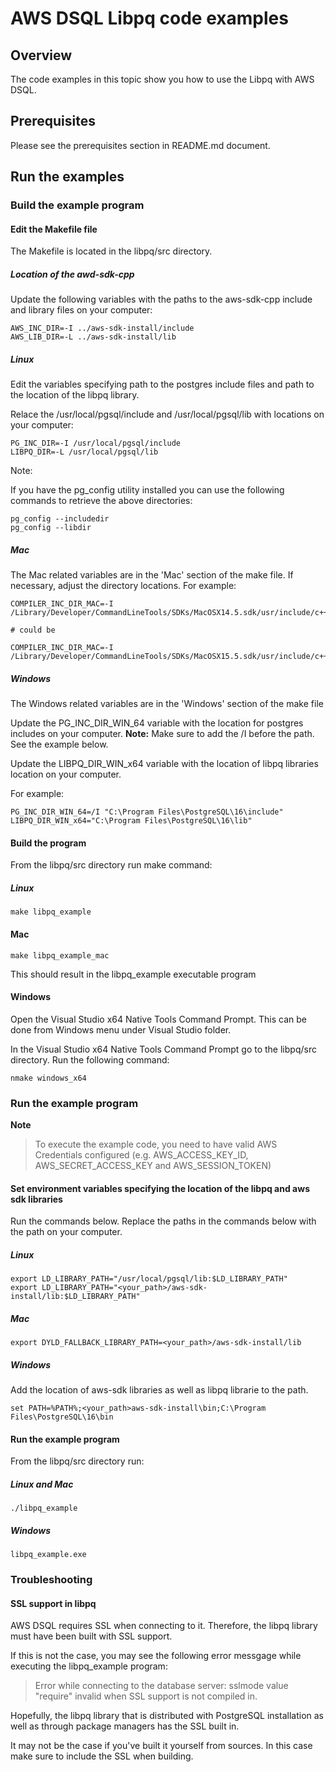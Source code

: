 # AWS DSQL Libpq code examples

## Overview

The code examples in this topic show you how to use the Libpq with AWS DSQL. 

## Prerequisites

Please see the prerequisites section in README.md document.

## Run the examples

### Build the example program

#### Edit the Makefile file

The Makefile is located in the libpq/src directory.

##### Location of the awd-sdk-cpp 

Update the following variables with the paths to the aws-sdk-cpp include and library files on your computer:

```
AWS_INC_DIR=-I ../aws-sdk-install/include
AWS_LIB_DIR=-L ../aws-sdk-install/lib
```

##### Linux 

Edit the variables specifying path to the postgres include files and path to the location of the libpq library.

Relace the /usr/local/pgsql/include and /usr/local/pgsql/lib with locations on your computer:

```
PG_INC_DIR=-I /usr/local/pgsql/include
LIBPQ_DIR=-L /usr/local/pgsql/lib
```

Note:

If you have the pg_config utility installed you can use the following commands to retrieve the above directories:

```
pg_config --includedir
pg_config --libdir
```

##### Mac 

The Mac related variables are in the 'Mac' section of the make file.
If necessary, adjust the directory locations. 
For example:

```
COMPILER_INC_DIR_MAC=-I /Library/Developer/CommandLineTools/SDKs/MacOSX14.5.sdk/usr/include/c++/v1

# could be 

COMPILER_INC_DIR_MAC=-I /Library/Developer/CommandLineTools/SDKs/MacOSX15.5.sdk/usr/include/c++/v1
```

##### Windows 

The Windows related variables are in the 'Windows' section of the make file

Update the PG_INC_DIR_WIN_64 variable with the location for postgres includes on your computer.
**Note:** Make sure to add the /I before the path. See the example below.


Update the LIBPQ_DIR_WIN_x64 variable with the location of libpq libraries location on your computer.


For example:

```
PG_INC_DIR_WIN_64=/I "C:\Program Files\PostgreSQL\16\include"
LIBPQ_DIR_WIN_x64="C:\Program Files\PostgreSQL\16\lib"
```

#### Build the program

From the libpq/src directory run make command:

##### Linux

```
make libpq_example
```

#### Mac 

```
make libpq_example_mac
```

This should result in the libpq_example executable program

#### Windows 

Open the Visual Studio x64 Native Tools Command Prompt.
This can be done from Windows menu under Visual Studio folder.

In the Visual Studio x64 Native Tools Command Prompt go to the libpq/src directory.
Run the following command:

```
nmake windows_x64
```

### Run the example program

**Note**
> To execute the example code, you need to have valid AWS Credentials configured (e.g. AWS_ACCESS_KEY_ID, AWS_SECRET_ACCESS_KEY and AWS_SESSION_TOKEN)

#### Set environment variables specifying the location of the libpq and aws sdk libraries

Run the commands below.
Replace the paths in the commands below with the path on your computer.

##### Linux

```
export LD_LIBRARY_PATH="/usr/local/pgsql/lib:$LD_LIBRARY_PATH"
export LD_LIBRARY_PATH="<your_path>/aws-sdk-install/lib:$LD_LIBRARY_PATH"
```

##### Mac

```
export DYLD_FALLBACK_LIBRARY_PATH=<your_path>/aws-sdk-install/lib
```

##### Windows 

Add the location of aws-sdk libraries as well as libpq librarie to the path.

```
set PATH=%PATH%;<your_path>aws-sdk-install\bin;C:\Program Files\PostgreSQL\16\bin
```


#### Run the example program

From the libpq/src directory run:

##### Linux and Mac

```
./libpq_example
```

##### Windows 

```
libpq_example.exe
```

### Troubleshooting

#### SSL support in libpq

AWS DSQL requires SSL when connecting to it. Therefore, the libpq library must have been built with SSL support.

If this is not the case, you may see the following error messgage while executing the libpq_example program:

>
>Error while connecting to the database server: sslmode value "require" invalid when SSL support is not compiled in.

Hopefully, the libpq library that is distributed with PostgreSQL installation as well as through package managers has the SSL built in. 

It may not be the case if you've built it yourself from sources. In this case make sure to include the SSL when building.

